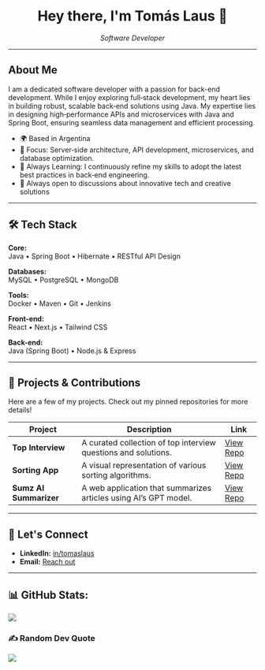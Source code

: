 <div align="center">
  <h1>Hey there, I'm Tomás Laus 👋</h1>
  <p><em>Software Developer</em></p>
</div>

---

## About Me

I am a dedicated software developer with a passion for back-end development. While I enjoy exploring full‑stack development, my heart lies in building robust, scalable back‑end solutions using Java. My expertise lies in designing high‑performance APIs and microservices with Java and Spring Boot, ensuring seamless data management and efficient processing.

- 🌍 Based in Argentina
- 🔧 Focus: Server‑side architecture, API development, microservices, and database optimization.
- 🌱 Always Learning: I continuously refine my skills to adopt the latest best practices in back‑end engineering.
- 💬 Always open to discussions about innovative tech and creative solutions

------

## 🛠️ Tech Stack

**Core:**  
Java • Spring Boot • Hibernate • RESTful API Design

**Databases:**  
MySQL • PostgreSQL • MongoDB

**Tools:**  
Docker • Maven • Git • Jenkins

**Front-end:**  
React • Next.js • Tailwind CSS

**Back-end:**  
Java (Spring Boot) • Node.js & Express

---

## 🚀 Projects & Contributions

Here are a few of my projects. Check out my pinned repositories for more details!

| **Project**         | **Description**                                                                 | **Link**                                                         |
|---------------------|---------------------------------------------------------------------------------|------------------------------------------------------------------|
| **Top Interview**   | A curated collection of top interview questions and solutions.                | [View Repo](https://github.com/TomasLaus/top-interview)            |
| **Sorting App**     | A visual representation of various sorting algorithms.                        | [View Repo](https://github.com/TomasLaus/sortingApp)               |
| **Sumz AI Summarizer** | A web application that summarizes articles using AI’s GPT model.            | [View Repo](https://github.com/TomasLaus/sumz-ai-summarizer)         |

---

## 🤝 Let's Connect

<!-- - **Portfolio:** [tomaslaus.com](https://www.tomaslaus.com/) -->
- **LinkedIn:** [in/tomaslaus](https://www.linkedin.com/in/tomaslaus/)
- **Email:** [Reach out](mailto:tomaslausr@gmail.com)

---

## 📊 GitHub Stats:
<!-- ![](https://github-readme-stats.vercel.app/api?username=TomasLaus&show_icons=true&count_private=true&theme=monokai&hide=stars,issues,contribs) -->
![](https://github-readme-streak-stats.herokuapp.com/?user=TomasLaus&theme=monokai)<br/>

### ✍️ Random Dev Quote
![](https://quotes-github-readme.vercel.app/api?type=horizontal&theme=radical)






